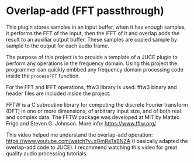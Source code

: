 # Overlap-add (FFT passthrough)
 
 This plugin stores samples in an input buffer, when it has enough samples, it performs the FFT of the input, then the IFFT of it and overlap adds the result to an auxiliar output buffer. These samples are copied sample by sample to the output for each audio frame.
 
 The purpose of this project is to provide a template of a JUCE plugin to perform any operations in the frequency domain.
 Using this project the programmer can quickly embbed any frequency domain processing code inside the `processFFT` function.
 
 For the FFT and IFFT operations, fftw3 library is used. fftw3 binary and header files are included inside the project.
 
 FFTW is a C subroutine library for computing the discrete Fourier transform (DFT) in one or more dimensions, of arbitrary input size, and of both real and complex data. The FFTW package was developed at MIT by Matteo Frigo and Steven G. Johnson. More info: https://www.fftw.org/

 This video helped me understand the overlap-add operation: https://www.youtube.com/watch?v=xGmRaTaBNZA (I basically adapted the overlap-add code to JUCE). I recommend watching this video for great quality audio processing tutorials.
